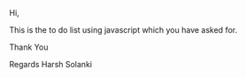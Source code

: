 Hi,

This is the to do list using javascript which you have asked for.


Thank You

Regards
Harsh Solanki
